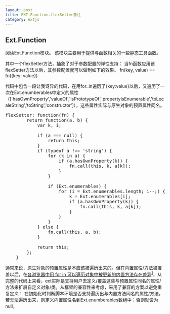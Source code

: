 ```yaml
---
layout: post
title: EXT.Function.flexSetter备注
category: extjs
---
```


Ext.Function
-----

阅读Ext.Function模块。
该模块主要用于提供与函数相关的一些静态工具函数。

其中一个flexSetter方法，抽象了对于参数配置的弹性支持：
当fn函数应用该flexSetter方法以后，其参数配置就可以做到如下的效果。
fn(key, value) == fn({key: value})

代码中包含一段让我讶异的代码，在用for..in遍历了{key:value}以后，又遍历了一次在Ext.enumberables中定义的属性（['hasOwnProperty','valueOf','isPrototypeOf','propertyIsEnumerable','toLocaleString','toString','constructor']），这些属性实际与原生对象的预置属性同名。
<pre class="prettyprint">
flexSetter: function(fn) {
        return function(a, b) {
            var k, i;

            if (a === null) {
                return this;
            }
            if (typeof a !== 'string') {
                for (k in a) {
                    if (a.hasOwnProperty(k)) {
                        fn.call(this, k, a[k]);
                    }
                }

                if (Ext.enumerables) {
                    for (i = Ext.enumerables.length; i--;) {
                        k = Ext.enumerables[i];
                        if (a.hasOwnProperty(k)) {
                            fn.call(this, k, a[k]);
                        }
                    }
                }
            } else {
                fn.call(this, a, b);
            }

            return this;
        };
    }
</pre>
通常来说，原生对象的预置属性是不应该被遍历出来的。但在内置属性/方法被覆盖以后，在[各浏览器中用 for in 可以遍历对象中被更新的内置方法存在差异](http://w3help.org/zh-cn/causes/SJ5003)<sup>[1]</sup>，从完整的代码上来看，ext实际是支持用户去定义/覆盖这些与预置属性同名的属性/方法来扩展自定义对象/类。从框架的兼容性来考虑，采用了兼容的方案以避免重复定义：
在初始化时判断脚本环境是否支持遍历出与内置方法同名的属性/方法，若无法遍历出来，则定义内置属性名到Ext.enumberables数组中；否则就设为null。


[1]: 在chrome11测试时，发现除了Function.prototype.valueOf的特殊情况外，该问题已经被修复了。